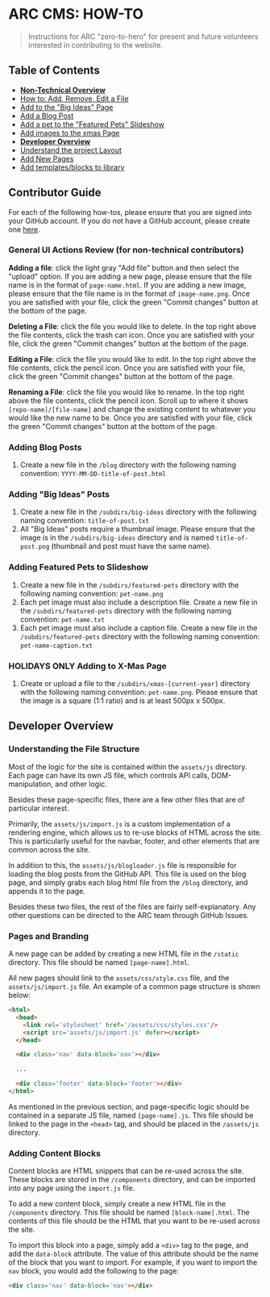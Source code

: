 # ARC CMS: HOW-TO
> Instructions for ARC "zero-to-hero" for present and future volunteers interested in contributing to the website.

## Table of Contents
- **[Non-Technical Overview](#contributor-guide)**
-   [How to: Add, Remove, Edit a File](#general-ui-actions-review-for-non-technical-contributors)
-   [Add to the "Big Ideas" Page](#adding-big-ideas-posts)
-   [Add a Blog Post](#adding-blog-posts)
-   [Add a pet to the "Featured Pets" Slideshow](#adding-featured-pets-to-slideshow)
-   [Add images to the xmas Page](#holidays-only-adding-to-x-mas-page)
- **[Developer Overview](#developer-overview)**
-   [Understand the project Layout](#understanding-the-file-structure)
-   [Add New Pages](#pages-and-branding)
-   [Add templates/blocks to library](#adding-content-blocks)


## Contributor Guide
For each of the following how-tos, please ensure that you are signed into your GitHub account. If you do not have a GitHub account, please create one [here](https://github.com/signup).

### General UI Actions Review (for non-technical contributors)
**Adding a file**: click the light gray "Add file" button and then select the "upload" option. If you are adding a new page, please ensure that the file name is in the format of `page-name.html`. If you are adding a new image, please ensure that the file name is in the format of `image-name.png`. Once you are satisfied with your file, click the green "Commit changes" button at the bottom of the page.

**Deleting a File**: click the file you would like to delete. In the top right above the file contents, click the trash can icon. Once you are satisfied with your file, click the green "Commit changes" button at the bottom of the page.

**Editing a File**: click the file you would like to edit. In the top right above the file contents, click the pencil icon. Once you are satisfied with your file, click the green "Commit changes" button at the bottom of the page.

**Renaming a File**: click the file you would like to rename. In the top right above the file contents, click the pencil icon. Scroll up to where it shows ``[repo-name]/[file-name]`` and change the existing content to whatever you would like the new name to be. Once you are satisfied with your file, click the green "Commit changes" button at the bottom of the page.

### Adding Blog Posts
1. Create a new file in the `/blog` directory with the following naming convention: `YYYY-MM-DD-title-of-post.html`

### Adding "Big Ideas" Posts
1. Create a new file in the `/subdirs/big-ideas` directory with the following naming convention: `title-of-post.txt`
2. All "Big Ideas" posts require a thumbnail image. Please ensure that the image is in the `/subdirs/big-ideas` directory and is named `title-of-post.png` (thumbnail and post must have the same name).

### Adding Featured Pets to Slideshow
1. Create a new file in the `/subdirs/featured-pets` directory with the following naming convention: `pet-name.png`
2. Each pet image must also include a description file. Create a new file in the `/subdirs/featured-pets` directory with the following naming convention: `pet-name.txt`
3. Each pet image must also include a caption file. Create a new file in the `/subdirs/featured-pets` directory with the following naming convention: `pet-name-caption.txt`

### **HOLIDAYS ONLY** Adding to X-Mas Page
1. Create or upload a file to the `/subdirs/xmas-[current-year]` directory with the following naming convention: `pet-name.png`. Please ensure that the image is a square (1:1 ratio) and is at least 500px x 500px.


## Developer Overview
### Understanding the File Structure
Most of the logic for the site is contained within the ``assets/js`` directory. Each page can have its own JS file, which controls API calls, DOM-manipulation, and other logic. 

Besides these page-specific files, there are a few other files that are of particular interest. 

Primarily, the ``assets/js/import.js`` is a custom implementation of a rendering engine, which allows us to re-use blocks of HTML across the site. This is particularly useful for the navbar, footer, and other elements that are common across the site.

In addition to this, the ``assets/js/blogloader.js`` file is responsible for loading the blog posts from the GitHub API. This file is used on the blog page, and simply grabs each blog html file from the ``/blog`` directory, and appends it to the page.

Besides these two files, the rest of the files are fairly self-explanatory. Any other questions can be directed to the ARC team through GitHub Issues.

### Pages and Branding
A new page can be added by creating a new HTML file in the ``/static`` directory. This file should be named ``[page-name].html``.

All new pages should link to the ``assets/css/style.css`` file, and the ``assets/js/import.js`` file. An example of a common page structure is shown below:

```html
<html>
  <head>
    <link rel='stylesheet' href='/assets/css/styles.css'/>
    <script src='assets/js/import.js' defer></script>
  </head>

  <div class='nav' data-block='nav'></div>

  ...

  <div class='footer' data-block='footer'></div>
</html>
```

As mentioned in the previous section, and page-specific logic should be contained in a separate JS file, named ``[page-name].js``. This file should be linked to the page in the ``<head>`` tag, and should be placed in the ``/assets/js`` directory.

### Adding Content Blocks
Content blocks are HTML snippets that can be re-used across the site. These blocks are stored in the ``/components`` directory, and can be imported into any page using the ``import.js`` file.

To add a new content block, simply create a new HTML file in the ``/components`` directory. This file should be named ``[block-name].html``. The contents of this file should be the HTML that you want to be re-used across the site.

To import this block into a page, simply add a ``<div>`` tag to the page, and add the ``data-block`` attribute. The value of this attribute should be the name of the block that you want to import. For example, if you want to import the ``nav`` block, you would add the following to the page:

```html
<div class='nav' data-block='nav'></div>
```
